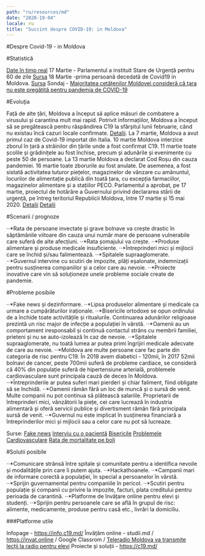 ```yaml
---
path: "ru/resources/md"
date: "2020-19-04"
locale: ru
title: "Succint despre COVID-19: in Moldova"
---
```

#Despre Covid-19 - in Moldova

#Statistică

[Date în timp real](https://info.c19.md/)
17 Martie - Parlamentul a instituit Stare de Urgență pentru 60 de zile [Sursa](http://www.infotag.md/populis-ru/283383/)
18 Martie -prima persoană decedată de Covid19 in Moldova. [Sursa](http://www.infotag.md/populis-ru/283402/)
Sondaj - [Majoritatea cetăţenilor Moldovei consideră că ţara nu este pregătită pentru pandemia de COVID-19](http://www.infotag.md/populis-ru/283371/)


#Evoluţia

Față de alte țări, Moldova a început să aplice măsuri de combatere a virusului și carantina mult mai rapid. Potrivit informațiilor, Moldova a început să se pregătească pentru răspândirea C19 la sfârșitul lunii februarie, când nu existau încă cazuri locale confirmate. [Detalii](https://www.moldova.org/en/moldova-prepares-for-an-outbreak-of-coronavirus-in-the-country/).
La 7 martie, Moldova a avut primul caz de Covid-19 importat din Italia.
10 martie Moldova interzice zborul în țară a străinilor din țările unde a fost confirmat C19.
11 martie toate școlile și grădinițele au fost închise, precum și adunările și evenimente cu peste 50 de persoane.
La 13 martie Moldova a declarat Cod Roșu din cauza pandemiei.
16 martie toate zborurile au fost anulate. De asemenea, a fost sistată activitatea tuturor piețelor, magazinelor de vânzare cu amănuntul, locurilor de alimentație publică din toată țara, cu excepția farmaciilor, magazinelor alimentare și a stațiilor PECO.
Parlamentul a aprobat, pe 17 martie, proiectul de hotărâre a Guvernului privind declararea stării de urgență, pe întreg teritoriul Republicii Moldova, între 17 martie și 15 mai 2020.
[Detalii](https://ansp.md/index.php/subdiviziunile-teritoriale-ale-ansp-implicate-activ-in-supravegherea-controlul-si-prevenirea-infectiei-cu-coronavirus-de-tip-nou-covid-19/)
[Detalii](https://moldova.europalibera.org/a/pie%C8%9Bele-punctele-comerciale-%C8%99i-restaurantele-vor-fi-%C3%AEnchise-temporar-pentru-a-%C8%9Bine-sub-control-epidemia/30489134.html)

#Scenarii / prognoze

⋅⋅*Rata de persoane invectate și grave bolnave va crește drastic în săptămânile viitoare din cauza unui număr mare de persoane vulnerabile care suferă de alte afecțiuni.
⋅⋅*Rata șomajului va crește.
⋅⋅*Produse alimentare și produse medicale insuficiente.
⋅⋅*Întreprinderi mici și mijlocii care se închid și/sau falimentează.
⋅⋅*Spitalele supraaglomerate.
⋅⋅*Guvernul intervine cu scutiri de impozite, plăți eșalonate, indemnizații pentru susținerea companiilor și a celor care au nevoie.
⋅⋅*Proiecte inovative care vin să soluționeze unele probleme sociale create de pandemie.

#Probleme posibile

⋅⋅*Fake news și dezinformare.
⋅⋅*Lipsa produselor alimentare și medicale ca urmare a cumpărăturilor iraționale.
⋅⋅*Bisericile ortodoxe se opun ordinului de a închide toate activitățile și ritualurile. Continuarea adunărilor religioase prezintă un risc major de infecție a populației în vârstă.
⋅⋅*Oamenii au un comportament iresponsabil și continuă contactul strâns cu membrii familiei, prieteni și nu se auto-izolează în caz de nevoie.
⋅⋅*Spitalele supraaglomerate, nu toată lumea ar putea primi îngrijiri medicale adecvate de care au nevoie.
⋅⋅*Moldova are multe persoane care fac parte din categoria de risc pentru C19. În 2018 avem diabetici - 120mii, în  2017 52mii bolnavi de cancer, peste 700mii suferă de probleme cardiace, se consideră că 40% din populație suferă de hipertensiune arterială, problemele cardiovasculare sunt principala cauză de deces în Moldova.
⋅⋅*Întreprinderile ar putea suferi mari pierderi și chiar faliment, fiind obligate să se închidă.
⋅⋅*Oamenii rămân fără un loc de muncă și o sursă de venit. Multe companii nu pot continua să plătească salariile. Proprietarii de întreprinderi mici, vânzătorii la piețe, cei care lucrează în industria alimentară și oferă servicii publice și divertisment rămân fără principala sursă de venit.
⋅⋅*Guvernul nu este implicat în susținerea financiară a întreprinderilor mici și mijlocii sau a celor care nu pot să lucreaze.

Surse:
[Fake news](https://unimedia.info/ro/news/558adbbf3c48aade/fake-newsuri-in-plina-pandemie-politia-atentioneaza-oamenii-sa-nu-se-lase-manipulati.html)
[Interviu cu o pacientă](https://unimedia.info/ro/news/d1d33f4208346856/italia-apelul-din-spital-al-uneia-dintre-primele-persoane-bolnave-de-coronavirus-am-vrut-sa-vedeti-in-ochii-si-corpul-meu-suferinta-foarte-putini-au-inteles-cu-adevarat-cu-ce-ne-confruntam.html)
[Bisericile](http://www.infotag.md/populis-ru/283360/)
[Problemele Cardiovasculare](https://msmps.gov.md/ro/content/peste-700-de-mii-de-moldoveni-sufera-de-afectiuni-cardiovasculare)
[Rata de mortalitate pe boli](https://statistica.gov.md/newsview.php?l=ro&idc=168&id=6360)

#Solutii posibile

⋅⋅*Comunicare strânsă între spitale și comunitate pentru a identifica nevoile și modalitățile prin care îi putem ajuta.
⋅⋅*Hackathoanele.
⋅⋅*Campanii mari de informare corectă a populației, în special a persoanelor în vârstă.
⋅⋅*Sprijin guvernamental pentru companiile în pericol.
⋅⋅*Scutiri pentru populație și companii cu privire la impozite, facturi, plata creditului pentru perioada de carantină.
⋅⋅*Platforme de învățare online pentru elevi și studenți.
⋅⋅*Sprijin pentru persoanele care se află în grupul de risc: alimente, medicamente, produse pentru casă etc., livrări la domiciliu.

###Platforme utile

Infopage - https://info.c19.md/
Învățăm online - studii.md / https://invat.online / Google Classrom / [Teleradio Moldova va transmite lecții la radio pentru elevi](https://diez.md/2020/03/19/teleradio-moldova-va-difuza-lectii-de-pregatire-pentru-examenele-elevilor-din-clasa-a-ix-a-si-a-xii-a/?fbclid=IwAR2iGiCSZsQiz2u0-_GXAN6XPdRBG_9oZdAazgmU0f8iIHsLTvj0cR0RSGY)
Proiecte și soluții - https://c19.md/





